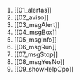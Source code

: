 1. [[01_alertas]]
2. [[02_aviso]]
3. [[03_msgAlert]]
4. [[04_msgBox]]
5. [[05_msgInfo]]
6. [[06_msgRun]]
7. [[07_msgStop]]
8. [[08_msgYesNo]]
9. [[09_showHelpCpo]]



